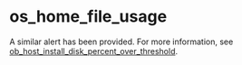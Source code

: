 # os_home_file_usage

A similar alert has been provided. For more information, see [ob_host_install_disk_percent_over_threshold](../2.ob-alert/37.ob_host_install_disk_percent_over_threshold.md). 
